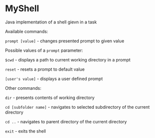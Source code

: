 # MyShell
Java implementation of a shell gievn in a task

Available commands:

`prompt [value]` - changes presented prompt to given value

Possible values of a `prompt` parameter:

`$cwd` - displays a path to current working directory in a prompt

`reset` - resets a prompt to default value

`[user's value]` - displays a user defined prompt

Other commands:

`dir` - presents contents of working directory

`cd [subfolder name]` - navigates to selected subdirectory of the current directory

`cd ..` - navigates to parent directory of the current directory

`exit` - exits the shell
